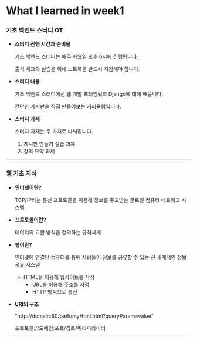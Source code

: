 # What I learned in week1

### 기초 백엔드 스터디 OT ###

- **스터디 진행 시간과 준비물**

	기초 백엔드 스터디는 매주 화요일 오후 6시에 진행됩니다.
	
	출석 체크와 실습을 위해 노트북을 반드시 지참해야 합니다.

- **스터디 내용**

	기초 백엔드 스터디에선 웹 개발 프레임워크 Django에 대해 배웁니다.
	
	간단한 게시판을 직접 만들어보는 커리큘럼입니다.
	
- **스터디 과제**
	
	스터디 과제는 두 가지로 나눠집니다.
	
	1. 게시판 만들기 실습 과제
	2. 강의 요약 과제
---
### 웹 기초 지식 ###

- **인터넷이란?**

	TCP/IP라는 통신 프로토콜을 이용해 정보를 주고받는 글로벌 컴퓨터 네트워크 시스템

- **프로토콜이란?**

	데이터의 교환 방식을 정의하는 규칙체계
	
- **웹이란?**

  인터넷에 연결된 컴퓨터를 통해 사람들이 정보를 공유할 수 있는 전 세계적인 정보 공유 시스템
  - HTML을 이용해 웹사이트를 작성
	- URL을 이용해 주소를 지정
	- HTTP 방식으로 통신
	
- **URl의 구조**

	"http://domain:80/path/myHtml.html?queryParam=value"
	
	프로토콜://도메인:포트/경로/쿼리파라미터
-----
